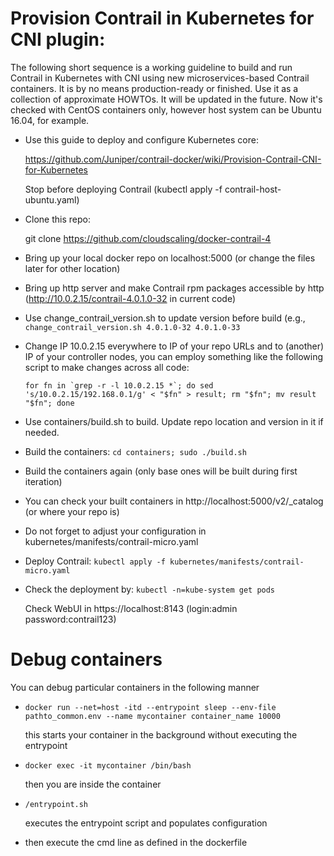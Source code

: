 # Provision Contrail in Kubernetes for CNI plugin:

The following short sequence is a working guideline to build and run Contrail in Kubernetes with CNI using new microservices-based Contrail containers.
It is by no means production-ready or finished. Use it as a collection of approximate HOWTOs.
It will be updated in the future.
Now it's checked with CentOS containers only, however host system can be Ubuntu 16.04, for example.

* Use this guide to deploy and configure Kubernetes core:
  
  https://github.com/Juniper/contrail-docker/wiki/Provision-Contrail-CNI-for-Kubernetes
  
  Stop before deploying Contrail (kubectl apply -f contrail-host-ubuntu.yaml)
  
* Clone this repo:
  
  git clone https://github.com/cloudscaling/docker-contrail-4

* Bring up your local docker repo on localhost:5000 (or change the files later for other location)

* Bring up http server and make Contrail rpm packages accessible by http (http://10.0.2.15/contrail-4.0.1.0-32 in current code)

* Use change_contrail_version.sh to update version before build (e.g., ```change_contrail_version.sh 4.0.1.0-32 4.0.1.0-33```

* Change IP 10.0.2.15 everywhere to IP of your repo URLs and to (another) IP of your controller nodes, 
  you can employ something like the following script to make changes across all code:
  
  ```for fn in `grep -r -l 10.0.2.15 *`; do sed 's/10.0.2.15/192.168.0.1/g' < "$fn" > result; rm "$fn"; mv result "$fn"; done```

* Use containers/build.sh to build. Update repo location and version in it if needed.

* Build the containers: ```cd containers; sudo ./build.sh```

* Build the containers again (only base ones will be built during first iteration)

* You can check your built containers in http://localhost:5000/v2/_catalog (or where your repo is)

* Do not forget to adjust your configuration in kubernetes/manifests/contrail-micro.yaml

* Deploy Contrail:
  ```kubectl apply -f kubernetes/manifests/contrail-micro.yaml```

* Check the deployment by:
  ```kubectl -n=kube-system get pods```
  
  Check WebUI in https://localhost:8143 (login:admin password:contrail123)

# Debug containers

You can debug particular containers in the following manner

* ```docker run --net=host -itd --entrypoint sleep --env-file pathto_common.env --name mycontainer container_name 10000```

  this starts your container in the background without executing the entrypoint
  
* ```docker exec -it mycontainer /bin/bash```

  then you are inside the container
  
* ```/entrypoint.sh```

  executes the entrypoint script and populates configuration
  
* then execute the cmd line as defined in the dockerfile
